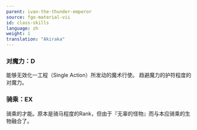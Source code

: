 ```yaml
---
parent: ivan-the-thunder-emperor
source: fgo-material-vii
id: class-skills
language: zh
weight: 1
translation: "Akiraka"
---
```


### 对魔力：D

能够无效化一工程（Single Action）所发动的魔术行使。
趋避魔力的护符程度的对魔力。

### 骑乘：EX

骑乘的才能。原本是骑马程度的Rank，但由于『无辜的怪物』而与本应骑乘的生物融合了。
